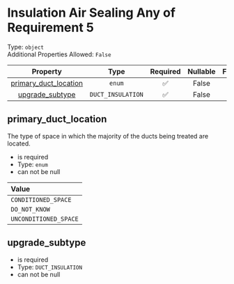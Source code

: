 
Insulation Air Sealing Any of Requirement 5
===========================================
  
Type: `object`  
Additional Properties Allowed: `False`  
  

|Property|Type|Required|Nullable|Format|Title|
| :---: | :---: | :---: | :---: | :---: | :---: |
|[primary_duct_location](#primary_duct_location)|`enum`|:white_check_mark:|False|||
|[upgrade_subtype](#upgrade_subtype)|`DUCT_INSULATION`|:white_check_mark:|False|||

## primary_duct_location
  
The type of space in which the majority of the ducts being treated are located.  
  

- is required
- Type: `enum`
- can not be null
  

|Value|
| :--- |
|`CONDITIONED_SPACE`|
|`DO_NOT_KNOW`|
|`UNCONDITIONED_SPACE`|

## upgrade_subtype
  
  
  

- is required
- Type: `DUCT_INSULATION`
- can not be null
